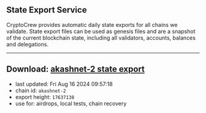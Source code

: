 ## State Export Service
CryptoCrew provides automatic daily state exports for all chains we validate. State export files can be used as genesis files and are a snapshot of the current blockchain state, including all validators, accounts, balances and delegations.

---
**Download: [akashnet-2 state export](https://dl-eu2.ccvalidators.com/SERVICE/akash/akashnet-2_export_17637138.json)**
---

- last updated: Fri Aug 16 2024 09:57:18
- chain id: `akashnet-2`
- export height: `17637138`
- use for: airdrops, local tests, chain recovery
